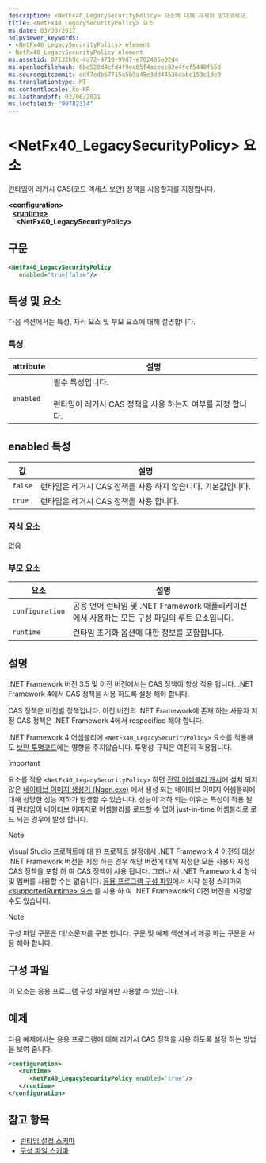```yaml
---
description: <NetFx40_LegacySecurityPolicy> 요소에 대해 자세히 알아보세요.
title: <NetFx40_LegacySecurityPolicy> 요소
ms.date: 03/30/2017
helpviewer_keywords:
- <NetFx40_LegacySecurityPolicy> element
- NetFx40_LegacySecurityPolicy element
ms.assetid: 07132b9c-4a72-4710-99d7-e702405e02d4
ms.openlocfilehash: 6be520d4cfd4f9ec05f4aceec82e4fef5440f55d
ms.sourcegitcommit: ddf7edb67715a5b9a45e3dd44536dabc153c1de0
ms.translationtype: MT
ms.contentlocale: ko-KR
ms.lasthandoff: 02/06/2021
ms.locfileid: "99782314"
---
```

# <a name="netfx40_legacysecuritypolicy-element"></a>\<NetFx40_LegacySecurityPolicy> 요소

런타임이 레거시 CAS(코드 액세스 보안) 정책을 사용할지를 지정합니다.

[**\<configuration>**](../configuration-element.md)\
&nbsp;&nbsp;[**\<runtime>**](runtime-element.md)\
&nbsp;&nbsp;&nbsp;&nbsp;**\<NetFx40_LegacySecurityPolicy>**  

## <a name="syntax"></a>구문

```xml
<NetFx40_LegacySecurityPolicy
   enabled="true|false"/>
```

## <a name="attributes-and-elements"></a>특성 및 요소

다음 섹션에서는 특성, 자식 요소 및 부모 요소에 대해 설명합니다.

### <a name="attributes"></a>특성

|attribute|설명|
|---------------|-----------------|
|`enabled`|필수 특성입니다.<br /><br /> 런타임이 레거시 CAS 정책을 사용 하는지 여부를 지정 합니다.|

## <a name="enabled-attribute"></a>enabled 특성

|값|설명|
|-----------|-----------------|
|`false`|런타임은 레거시 CAS 정책을 사용 하지 않습니다. 기본값입니다.|
|`true`|런타임은 레거시 CAS 정책을 사용 합니다.|

### <a name="child-elements"></a>자식 요소

없음

### <a name="parent-elements"></a>부모 요소

|요소|설명|
|-------------|-----------------|
|`configuration`|공용 언어 런타임 및 .NET Framework 애플리케이션에서 사용하는 모든 구성 파일의 루트 요소입니다.|
|`runtime`|런타임 초기화 옵션에 대한 정보를 포함합니다.|

## <a name="remarks"></a>설명

.NET Framework 버전 3.5 및 이전 버전에서는 CAS 정책이 항상 적용 됩니다. .NET Framework 4에서 CAS 정책을 사용 하도록 설정 해야 합니다.

CAS 정책은 버전별 정책입니다. 이전 버전의 .NET Framework에 존재 하는 사용자 지정 CAS 정책은 .NET Framework 4에서 respecified 해야 합니다.

.NET Framework 4 어셈블리에 `<NetFx40_LegacySecurityPolicy>` 요소를 적용해도 [보안 투명코드](../../../misc/security-transparent-code.md)에는 영향을 주지않습니다. 투명성 규칙은 여전히 적용됩니다.

> [!IMPORTANT]
> 요소를 적용 `<NetFx40_LegacySecurityPolicy>` 하면 [전역 어셈블리 캐시](../../../app-domains/gac.md)에 설치 되지 않은 [네이티브 이미지 생성기 (Ngen.exe)](../../../tools/ngen-exe-native-image-generator.md) 에서 생성 되는 네이티브 이미지 어셈블리에 대해 상당한 성능 저하가 발생할 수 있습니다. 성능이 저하 되는 이유는 특성이 적용 될 때 런타임이 네이티브 이미지로 어셈블리를 로드할 수 없어 just-in-time 어셈블리로 로드 되는 경우에 발생 합니다.

> [!NOTE]
> Visual Studio 프로젝트에 대 한 프로젝트 설정에서 .NET Framework 4 이전의 대상 .NET Framework 버전을 지정 하는 경우 해당 버전에 대해 지정한 모든 사용자 지정 CAS 정책을 포함 하 여 CAS 정책이 사용 됩니다. 그러나 새 .NET Framework 4 형식 및 멤버를 사용할 수는 없습니다. [응용 프로그램 구성 파일](../../index.md)에서 시작 설정 스키마의 [ \<supportedRuntime> 요소](../startup/supportedruntime-element.md) 를 사용 하 여 .NET Framework의 이전 버전을 지정할 수도 있습니다.

> [!NOTE]
> 구성 파일 구문은 대/소문자를 구분 합니다. 구문 및 예제 섹션에서 제공 하는 구문을 사용 해야 합니다.

## <a name="configuration-file"></a>구성 파일

이 요소는 응용 프로그램 구성 파일에만 사용할 수 있습니다.

## <a name="example"></a>예제

다음 예제에서는 응용 프로그램에 대해 레거시 CAS 정책을 사용 하도록 설정 하는 방법을 보여 줍니다.

```xml
<configuration>
   <runtime>
      <NetFx40_LegacySecurityPolicy enabled="true"/>
   </runtime>
</configuration>
```

## <a name="see-also"></a>참고 항목

- [런타임 설정 스키마](index.md)
- [구성 파일 스키마](../index.md)
